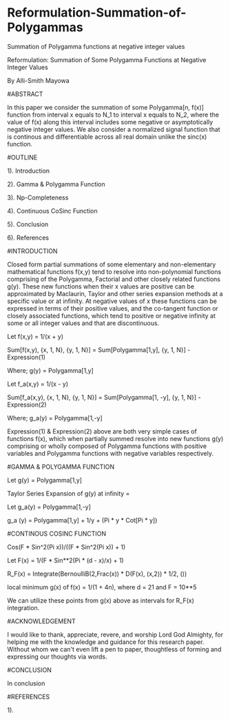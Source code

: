 # Reformulation-Summation-of-Polygammas
Summation of Polygamma functions at negative integer values












Reformulation: Summation of Some Polygamma Functions at Negative Integer Values

By Alli-Smith Mayowa










#ABSTRACT



In this paper we consider the summation of some Polygamma[n, f(x)] function from interval x equals to N_1 to interval x equals to N_2, where the value of f(x) along this interval includes some negative or asymptotically negative integer values. We also consider a normalized signal function that is continous and differentiable across all real domain unlike the sinc(x) function.





#OUTLINE



1). Introduction 

2). Gamma & Polygamma Function

3). Np-Completeness

4). Continuous CoSinc Function 

5). Conclusion

6). References




























#INTRODUCTION



Closed form partial summations of some elementary and non-elementary mathematical functions f(x,y) tend to resolve into non-polynomial functions comprising of the Polygamma, Factorial and other closely related functions g(y). These new functions when their x values are positive can be approximated by Maclaurin, Taylor and other series expansion methods at a specific value or at infinity. At negative values of x these functions can be expressed in terms of their positive values, and the co-tangent function or closely associated functions, which tend to positive or negative infinity at some or all integer values and that are discontinuous.

Let f(x,y) = 1/(x + y)

Sum[f(x,y), {x, 1, N}, {y, 1, N}] = Sum[Polygamma[1,y], {y, 1, N}] - Expression(1)

Where; g(y) = Polygamma[1,y]


Let f_a(x,y) = 1/(x - y)

Sum[f_a(x,y), {x, 1, N}, {y, 1, N}] = Sum[Polygamma[1, -y], {y, 1, N}] - Expression(2)

Where; g_a(y) = Polygamma[1,-y]


Expression(1) & Expression(2) above are both very simple cases of functions f(x), which when partially summed resolve into new functions g(y) comprising or wholly composed of Polygamma functions with positive variables and Polygamma functions with negative variables respectively.











#GAMMA & POLYGAMMA FUNCTION



Let g(y) = Polygamma[1,y]

Taylor Series Expansion of g(y) at infinity = 


Let g_a(y) = Polygamma[1,-y]

g_a (y) = Polygamma[1,y] + 1/y + (Pi * y * Cot[Pi * y])





#CONTINOUS COSINC FUNCTION 



Cos(F * Sin^2(Pi x))/((F * Sin^2(Pi x)) + 1)

Let F(x) = 1/(F * Sin**2(Pi * (d - x)/x) + 1)

R_F(x) = Integrate(BernoulliB(2,Frac(x)) * D(F(x), (x,2)) * 1/2, ())

local minimum g(x) of f(x) = 1/(1 + 4n), where d = 21 and F = 10**5

We can utilize these points from g(x) above as intervals for R_F(x) integration.






#ACKNOWLEDGEMENT



I would like to thank, appreciate, revere, and worship Lord God Almighty, for helping me with the knowledge and guidance for this research paper. Without whom we can't even lift a pen to paper, thoughtless of forming and expressing our thoughts via words.










#CONCLUSION 



In conclusion











#REFERENCES



1).

